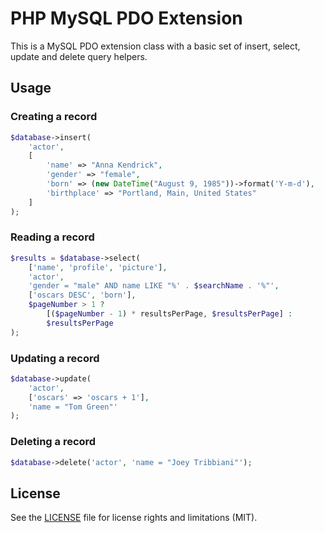# PHP MySQL PDO Extension

This is a MySQL PDO extension class with a basic set of insert, select, update and
delete query helpers.

## Usage

### Creating a record

```php
$database->insert(
    'actor',
    [
        'name' => "Anna Kendrick",
		'gender' => "female",
        'born' => (new DateTime("August 9, 1985"))->format('Y-m-d'),
        'birthplace' => "Portland, Main, United States"
    ]
);
```

### Reading a record

```php
$results = $database->select(
	['name', 'profile', 'picture'],
	'actor',
	'gender = "male" AND name LIKE "%' . $searchName . '%"',
	['oscars DESC', 'born'],
	$pageNumber > 1 ?
		[($pageNumber - 1) * resultsPerPage, $resultsPerPage] :
		$resultsPerPage
);
```

### Updating a record

```php
$database->update(
	'actor',
	['oscars' => 'oscars + 1'],
	'name = "Tom Green"'
);
```

### Deleting a record

```php
$database->delete('actor', 'name = "Joey Tribbiani"');
```

## License

See the [LICENSE](LICENSE) file for license rights and limitations (MIT).